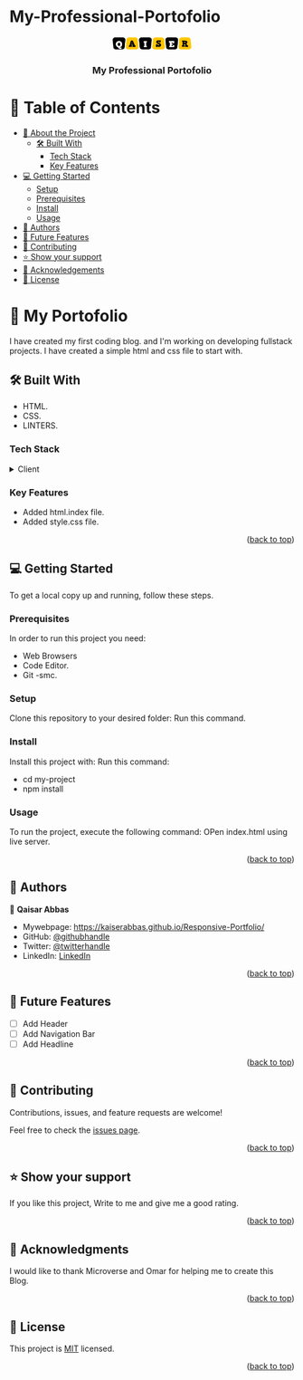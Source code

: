 # My-Professional-Portofolio

<a name="readme-top"></a>

<div align="center">
  <img src="./public/logo.png" alt="logo" width="140"  height="auto" />
  <br/>

  <h3><b>My Professional Portofolio</b></h3>

</div>

# 📗 Table of Contents

- [📖 About the Project](#about-project)
  - [🛠 Built With](#built-with)
    - [Tech Stack](#tech-stack)
    - [Key Features](#key-features)
- [💻 Getting Started](#getting-started)
  - [Setup](#setup)
  - [Prerequisites](#prerequisites)
  - [Install](#install)
  - [Usage](#usage)
- [👥 Authors](#authors)
- [🔭 Future Features](#future-features)
- [🤝 Contributing](#contributing)
- [⭐️ Show your support](#support)
- [🙏 Acknowledgements](#acknowledgements)
- [📝 License](#license)

# 📖 My Portofolio <a name="about-project"></a>

I have created my first coding blog. and I'm working on developing fullstack projects. I have created a simple html and css file to start with.

## 🛠 Built With <a name="built-with"></a>

- HTML.
- CSS.
- LINTERS.

### Tech Stack <a name="tech-stack"></a>

<details>
  <summary>Client</summary>
  <ul>
    <li><a href="https://reactjs.org/">HTML</a></li>
    <li><a href="https://reactjs.org/">CSS</a></li>
    <li><a href="https://reactjs.org/"></a>LINTERS</li>

  </ul>
</details>

### Key Features <a name="key-features"></a>

- Added html.index file.
- Added style.css file.

<p align="right">(<a href="#readme-top">back to top</a>)</p>

## 💻 Getting Started <a name="getting-started"></a>

To get a local copy up and running, follow these steps.

### Prerequisites

In order to run this project you need:

- Web Browsers
- Code Editor.
- Git -smc.

### Setup

Clone this repository to your desired folder:
Run this command.

### Install

Install this project with:
Run this command:

- cd my-project
- npm install

### Usage

To run the project, execute the following command:
OPen index.html using live server.

<p align="right">(<a href="#readme-top">back to top</a>)</p>

## 👥 Authors <a name="authors"></a>

👤 **Qaisar Abbas**

- Mywebpage: https://kaiserabbas.github.io/Responsive-Portfolio/
- GitHub: [@githubhandle](https://github.com/Kaiserabbas/)
- Twitter: [@twitterhandle](https://twitter.com/AbbasKayser)
- LinkedIn: [LinkedIn](https://www.linkedin.com/in/qaisar-abbas-21a93840/)

<p align="right">(<a href="#readme-top">back to top</a>)</p>

## 🔭 Future Features <a name="future-features"></a>

- [ ] Add Header
- [ ] Add Navigation Bar
- [ ] Add Headline

<p align="right">(<a href="#readme-top">back to top</a>)</p>

## 🤝 Contributing <a name="contributing"></a>

Contributions, issues, and feature requests are welcome!

Feel free to check the [issues page](../../issues/).

<p align="right">(<a href="#readme-top">back to top</a>)</p>

## ⭐️ Show your support <a name="support"></a>

If you like this project, Write to me and give me a good rating.

<p align="right">(<a href="#readme-top">back to top</a>)</p>

## 🙏 Acknowledgments <a name="acknowledgements"></a>

I would like to thank Microverse and Omar for helping me to create this Blog.

<p align="right">(<a href="#readme-top">back to top</a>)</p>

## 📝 License <a name="license"></a>

This project is [MIT](./LICENSE) licensed.

<p align="right">(<a href="#readme-top">back to top</a>)</p>
